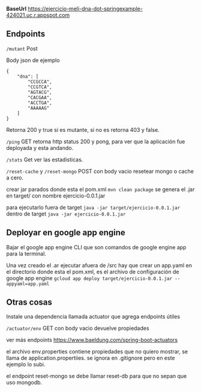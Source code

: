 **BaseUrl** https://ejercicio-meli-dna-dot-springexample-424021.uc.r.appspot.com

## Endpoints

```/mutant``` Post

Body json de ejemplo

```
{
    "dna": [
        "CCGCCA",
        "CCGTCA",
        "AGTACG",
        "CACGAA",
        "ACCTGA",
        "AAAAAG"
    ]
}
```
Retorna 200 y true si es mutante, si no es retorna 403 y false.

```/ping``` GET  retorna http status 200 y pong, para ver que la aplicación fue deployada y esta andando.

 ```/stats``` Get ver las estadisticas.

```/reset-cache``` y ```/reset-mongo``` POST con body vacio resetear mongo o cache a cero.

crear jar parados donde esta el pom.xml ```mvn clean package```
se genera el .jar en target/
con nombre ejercicio-0.0.1.jar

para ejecutarlo fuera de target ```java -jar target/ejercicio-0.0.1.jar```
dentro de target ```java -jar ejercicio-0.0.1.jar```

## Deployar en google app engine

Bajar el google app engine CLI que son comandos de google engine app para la terminal.

Una vez creado el .ar ejecutar afuera de /src
hay que crear un app.yaml en el directorio donde esta el pom.xml, es el archivo de configuración de google app engine
 ```gcloud app deploy target/ejercicio-0.0.1.jar --appyaml=app.yaml```

 ## Otras cosas

 Instale una dependencia llamada actuator que agrega endpoints útiles
 
```/actuator/env``` GET con body vacio devuelve propiedades

ver más endpoints
https://www.baeldung.com/spring-boot-actuators
 

el archivo env.properties contiene propiedades que no quiero mostrar, se llama de application.propertiies.
se ignora en .gitignore pero en este ejemplo lo subi.

el endpoint reset-mongo se debe llamar reset-db para que no sepan que uso mongodb.
